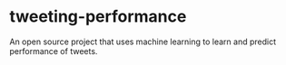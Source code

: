 # tweeting-performance
An open source project that uses machine learning to learn and predict performance of tweets.
